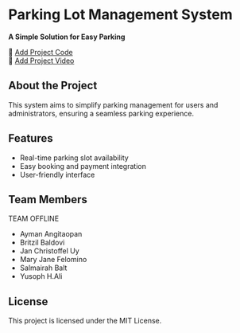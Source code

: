# Parking Lot Management System
**A Simple Solution for Easy Parking**

🔴 [Add Project Code](https://www.figma.com/proto/4CFaVDQmz7mtF5TuYlWDhF/ParkTracer?node-id=155-27037&p=f&t=inrXsAhdZRvjvyO9-1&scaling=min-zoom&content-scaling=fixed&page-id=155%3A269&starting-point-node-id=155%3A27037) 
<br>
🔴 [Add Project Video](https://drive.google.com/drive/folders/1cea5W6CORMAYmarJwxWqCUcIijC1ecND?usp=drive_link)

## About the Project
This system aims to simplify parking management for users and administrators, ensuring a seamless parking experience.

## Features
- Real-time parking slot availability
- Easy booking and payment integration
- User-friendly interface

## Team Members
  TEAM OFFLINE
- Ayman Angitaopan
- Britzil Baldovi
- Jan Christoffel Uy
- Mary Jane Felomino
- Salmairah Balt
- Yusoph H.Ali

## License
This project is licensed under the MIT License.
